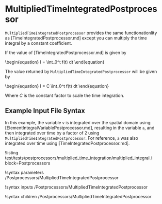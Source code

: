 # MultipliedTimeIntegratedPostprocessor

`MultipliedTimeIntegratedPostprocessor` provides the same functionationlity as [TimeIntegratedPostprocessor.md] except you can multiply the time integral by a constant coefficient.

If the value of [TimeIntegratedPostprocessor.md] is given by

\begin{equation}
  I = \int_0^t
  f(t) dt
\end{equation}

The value returned by `MultipliedTimeIntegratedPostprocessor` will be given by


\begin{equation}
  I =
  C
  \int_0^t
  f(t) dt
\end{equation}

Where $C$ is the constant factor to scale the time integration.

## Example Input File Syntax
In this example, the variable `v` is integrated over the spatial domain using [ElementIntegralVariablePostprocessor.md], resulting in the variable `a`, and then integrated over time by a factor of $2$ using `MultipliedTimeIntegratedPostprocessor`. For reference, `a` was also integrated over time using [TimeIntegratedPostprocessor.md].

!listing test/tests/postprocessors/multiplied_time_integration/multiplied_integral.i block=Postprocessors


!syntax parameters /Postprocessors/MultipliedTimeIntegratedPostprocessor

!syntax inputs /Postprocessors/MultipliedTimeIntegratedPostprocessor

!syntax children /Postprocessors/MultipliedTimeIntegratedPostprocessor
